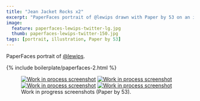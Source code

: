 ```yaml
---
title: "Jean Jacket Rocks x2"
excerpt: "PaperFaces portrait of @lewips drawn with Paper by 53 on an iPad."
image: 
  feature: paperfaces-lewips-twitter-lg.jpg
  thumb: paperfaces-lewips-twitter-150.jpg
tags: [portrait, illustration, Paper by 53]
---
```


PaperFaces portrait of <a href="http://twitter.com/lewips">@lewips</a>.

{% include boilerplate/paperfaces-2.html %}

<figure class="half">
	<a href="{{ site.url }}/assets/images/paperfaces-lewips-process-1-lg.jpg"><img src="{{ site.url }}/assets/images/paperfaces-lewips-process-1-600.jpg" alt="Work in process screenshot"></a>
	<a href="{{ site.url }}/assets/images/paperfaces-lewips-process-2-lg.jpg"><img src="{{ site.url }}/assets/images/paperfaces-lewips-process-2-600.jpg" alt="Work in process screenshot"></a>
	<a href="{{ site.url }}/assets/images/paperfaces-lewips-process-3-lg.jpg"><img src="{{ site.url }}/assets/images/paperfaces-lewips-process-3-600.jpg" alt="Work in process screenshot"></a>
	<a href="{{ site.url }}/assets/images/paperfaces-lewips-process-4-lg.jpg"><img src="{{ site.url }}/assets/images/paperfaces-lewips-process-4-600.jpg" alt="Work in process screenshot"></a>
	<figcaption>Work in progress screenshots (Paper by 53).</figcaption>
</figure>